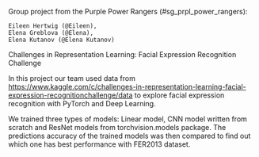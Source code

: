 Group project from the Purple Power Rangers (#sg_prpl_power_rangers):

    Eileen Hertwig (@Eileen),
    Elena Greblova (@Elena),
    Elena Kutanov (@Elena Kutanov)

Challenges in Representation Learning: Facial Expression Recognition Challenge

In this project our team used data from https://www.kaggle.com/c/challenges-in-representation-learning-facial-expression-recognitionchallenge/data to explore facial expression recognition with PyTorch and Deep Learning.

We trained three types of models: Linear model, CNN model written from scratch and ResNet models from torchvision.models package.
The predictions accuracy of the trained models was then compared to find out which one has best performance with FER2013 dataset.